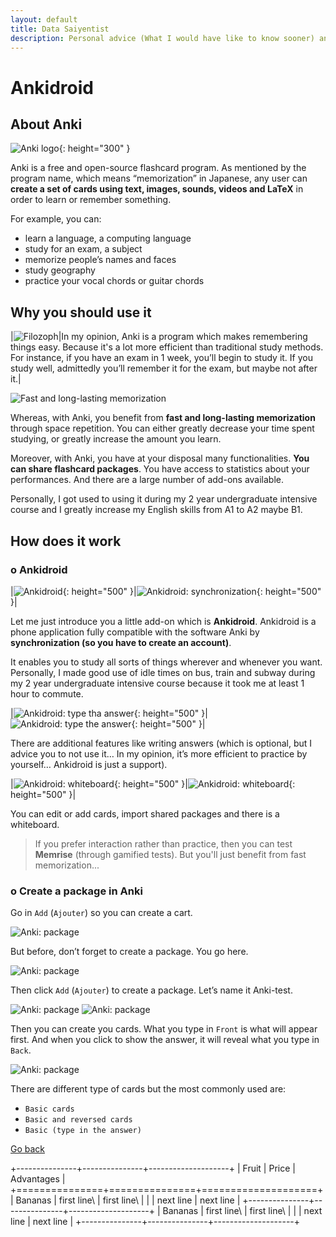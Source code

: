 ```yaml
---
layout: default
title: Data Saiyentist
description: Personal advice (What I would have like to know sooner) and cultural advice
---
```


# Ankidroid

## About Anki

![Anki logo](src/anki.png){: height="300" }

Anki is a free and open-source flashcard program.  As mentioned by the program name, which means “memorization” in Japanese, any user can **create a set of cards using text, images, sounds, videos and LaTeX** in order to learn or remember something.

For example, you can:
* learn a language, a computing language
* study for an exam, a subject
* memorize people’s names and faces
* study geography
* practice your vocal chords or guitar chords

## Why you should use it

|![Filozoph](src/basic.jpg)|In my opinion, Anki is a program which makes remembering things easy.
Because it's a lot more efficient than traditional study methods.
For instance, if you have an exam in 1 week, you’ll begin to study it. If you study well, 
admittedly you’ll remember it for the exam, but maybe not after it.|

![Fast and long-lasting memorization](src/longlasting.jpg)

Whereas, with Anki, you benefit from **fast and long-lasting memorization** through space repetition. You can either greatly decrease your time spent studying, or greatly increase the amount you learn.

Moreover, with Anki, you have at your disposal many functionalities. **You can share flashcard packages**. You have access to statistics about your performances. And there are a large number of add-ons available.

Personally, I got used to using it during my 2 year undergraduate intensive course and I greatly increase my English skills from A1 to A2 maybe B1.

## How does it work

### o Ankidroid

|![Ankidroid](src/ankidroid.png){: height="500" }|![Ankidroid: synchronization](src/home.jpg){: height="500" }|

Let me just introduce you a little add-on which is **Ankidroid**. Ankidroid is a phone application fully compatible with the software Anki by **synchronization (so you have to create an account)**.

It enables you to study all sorts of things wherever and whenever you want. Personally, I made good use of idle times on bus, train and subway during my 2 year undergraduate intensive course because it took me at least 1 hour to commute.

|![Ankidroid: type tha answer](src/type1.jpg){: height="500" }|![Ankidroid: type the answer](src/type2.jpg){: height="500" }|

There are additional features like writing answers (which is optional, but I advice you to not use it… In my opinion, it’s more efficient to practice by yourself… Ankidroid is just a support).

|![Ankidroid: whiteboard](src/write1.jpg){: height="500" }|![Ankidroid: whiteboard](src/write2.jpg){: height="500" }|

You can edit or add cards, import shared packages and there is a whiteboard.

> If you prefer interaction rather than practice, then you can test **Memrise** (through gamified tests). But you'll just benefit from fast memorization...

### o Create a package in Anki

Go in `Add` (``Ajouter``) so you can create a cart.

![Anki: package](src/package.png)

But before, don’t forget to create a package.
You go here.

![Anki: package](src/package2.png)

Then click `Add` (``Ajouter``) to create a package.
Let’s name it Anki-test.

![Anki: package](src/package3.png)
![Anki: package](src/package4.png)

Then you can create you cards.
What you type in `Front` is what will appear first. And when you click to show the answer, it will reveal what you type in `Back`.

![Anki: package](src/package5.png)

There are different type of cards but the most commonly used are:
* `Basic cards`
* `Basic and reversed cards`
* `Basic (type in the answer)`

[Go back](../..)

+---------------+---------------+--------------------+
| Fruit         | Price         | Advantages         |
+===============+===============+====================+
| Bananas       | first line\   | first line\        |
|               | next line     | next line          |
+---------------+---------------+--------------------+
| Bananas       | first line\   | first line\        |
|               | next line     | next line          |
+---------------+---------------+--------------------+